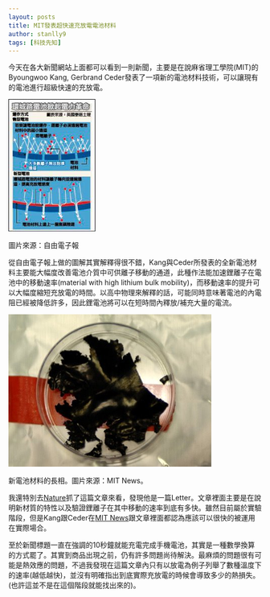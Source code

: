 ```yaml
---
layout: posts
title: MIT發表超快速充放電電池材料
author: stanlly9
tags: [科技先知]
---
```

今天在各大新聞網站上面都可以看到一則新聞，主要是在說麻省理工學院(MIT)的Byoungwoo Kang, Gerbrand Ceder發表了一項新的電池材料技術，可以讓現有的電池進行超級快速的充放電。

<!--more-->

![image](/assets/images/600_113.jpg)

圖片來源：自由電子報

從自由電子報上做的圖解其實解釋得很不錯，Kang與Ceder所發表的全新電池材料主要能大幅度改善電池介質中可供離子移動的通道，此種作法能加速鋰離子在電池中的移動速率(material with high lithium bulk mobility)，而移動速率的提升可以大幅度縮短充放電的時間。以高中物理來解釋的話，可能同時意味著電池的內電阻已經被降低許多，因此鋰電池將可以在短時間內釋放/補充大量的電流。

![image](/assets/images/battery-mat-3-enlarged.jpg)

新電池材料的長相。圖片來源：MIT News。

我還特別去[Nature](https://www.nature.com/articles/nature07853)抓了這篇文章來看，發現他是一篇Letter。文章裡面主要是在說明新材質的特性以及驗證鋰離子在其中移動的速率到底有多快。雖然目前屬於實驗階段，但是Kang跟Ceder在[MIT News](http://news.mit.edu/2009/battery-material-0311)跟文章裡面都認為應該可以很快的被運用在實際場合。

至於新聞標題一直在強調的10秒鐘就能充電完成手機電池，其實是一種數學換算的方式罷了。其實到商品出現之前，仍有許多問題尚待解決。最麻煩的問題很有可能是熱效應的問題，不過我發現在這篇文章內只有以放電為例子列舉了數種溫度下的速率(越低越快)，並沒有明確指出到底實際充放電的時候會導致多少的熱損失。(也許這並不是在這個階段就能找出來的)。

